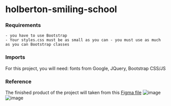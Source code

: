 # holberton-smiling-school

### Requirements
    - you have to use Bootstrap
    - Your styles.css must be as small as you can - you must use as much as you can Bootstrap classes

### Imports
For this project, you will need: fonts from Google, JQuery, Bootstrap CSS/JS


### Reference

The finished product of the project will taken from this [Figma file](https://www.figma.com/file/naK8gNgMoj6N7zsq4WtSRF/Homepage-(Copy))
![image](https://user-images.githubusercontent.com/85411745/162047538-ab58db03-abc7-4587-b6d6-1f8588d8e406.png)
![image](https://user-images.githubusercontent.com/85411745/162050581-558226ce-e00e-4ada-bd1d-4b91f45ab338.png)

